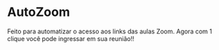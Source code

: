 # AutoZoom
Feito para automatizar o acesso aos links das aulas Zoom. Agora com 1 clique você pode ingressar em sua reunião!!
